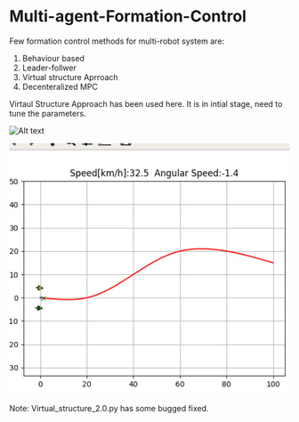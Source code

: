 # Multi-agent-Formation-Control

Few formation control methods for multi-robot system are:
1. Behaviour based
2. Leader-follwer
3. Virtual structure Aprroach
4. Decenteralized MPC

Virtaul Structure Approach has been used here. It is in intial stage, need to tune the parameters.

![Alt text](https://github.com/rishabhdevyadav/Multi-agent-Formation-Control/blob/master/Virtual_structure.gif)

![Alt text](https://github.com/rishabhdevyadav/Multi-Robot-Formation-Control/blob/master/Virtual_structure2.gif)

Note: Virtual_structure_2.0.py has some bugged fixed.
